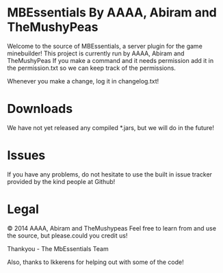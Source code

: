 MBEssentials By AAAA, Abiram and TheMushyPeas
=====================================

Welcome to the source of MBEssentials, a server plugin for the game minebuilder!
This project is currently run by AAAA, Abiram and TheMushyPeas
If you make a command and it needs permission add it in the permission.txt 
so we can keep track of the permissions.

Whenever you make a change, log it in changelog.txt!

Downloads
=========

We have not yet released any compiled *.jars, but we will do in the future!

Issues
======

If you have any problems, do not hesitate to use the built in issue tracker provided by the kind people at  Github!

Legal
=====

© 2014 AAAA, Abiram and TheMushypeas
Feel free to learn from and use the source, but please.could you credit us!

Thankyou - The MbEssentials Team

Also, thanks to Ikkerens for helping out with some of the code!
